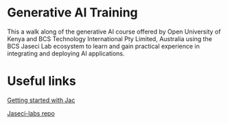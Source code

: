 # Generative AI Training #

This a walk along of the generative AI course offered by Open University of Kenya and BCS Technology International Pty Limited, Australia using the BCS Jaseci Lab ecosystem to learn and gain practical experience in integrating and deploying AI applications.

# Useful links #

[Getting started with Jac](https://www.jac-lang.org/learn/installation/) 

[Jaseci-labs repo](https://github.com/jaseci-labs)